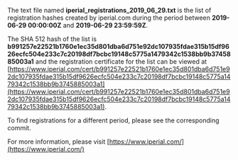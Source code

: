The text file named **iperial_registrations_2019_06_29.txt** is the list of registration hashes created by iperial.com during the period between **2019-06-29 00:00:00Z** and **2019-06-29 23:59:59Z**.

The SHA 512 hash of the list is **b991257e22521b1760e1ec35d801dba6d751e92dc107935fdae315b15df9626ecfc504e233c7c20198df7bcbc19148c5775a1479342c1538bb9b3745885003a1** and the registration certificate for the list can be viewed at [https://www.iperial.com/cert/b991257e22521b1760e1ec35d801dba6d751e92dc107935fdae315b15df9626ecfc504e233c7c20198df7bcbc19148c5775a1479342c1538bb9b3745885003a1](https://www.iperial.com/cert/b991257e22521b1760e1ec35d801dba6d751e92dc107935fdae315b15df9626ecfc504e233c7c20198df7bcbc19148c5775a1479342c1538bb9b3745885003a1).

To find registrations for a different period, please see the corresponding commit.

For more information, please visit [https://www.iperial.com/](https://www.iperial.com/)
